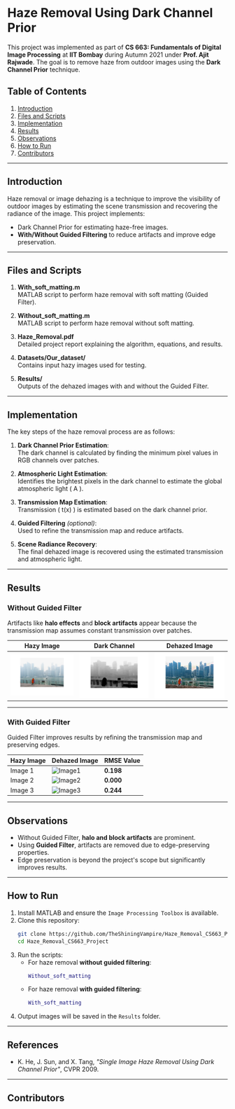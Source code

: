 # Haze Removal Using Dark Channel Prior

This project was implemented as part of **CS 663: Fundamentals of Digital Image Processing** at **IIT Bombay** during Autumn 2021 under **Prof. Ajit Rajwade**. The goal is to remove haze from outdoor images using the **Dark Channel Prior** technique.

## Table of Contents
1. [Introduction](#introduction)
2. [Files and Scripts](#files-and-scripts)
3. [Implementation](#implementation)
4. [Results](#results)
5. [Observations](#observations)
6. [How to Run](#how-to-run)
7. [Contributors](#contributors)

---

## Introduction

Haze removal or image dehazing is a technique to improve the visibility of outdoor images by estimating the scene transmission and recovering the radiance of the image. This project implements:
- Dark Channel Prior for estimating haze-free images.
- **With/Without Guided Filtering** to reduce artifacts and improve edge preservation.

---

## Files and Scripts

1. **With_soft_matting.m**  
   MATLAB script to perform haze removal with soft matting (Guided Filter).

2. **Without_soft_matting.m**  
   MATLAB script to perform haze removal without soft matting.

3. **Haze_Removal.pdf**  
   Detailed project report explaining the algorithm, equations, and results.

4. **Datasets/Our_dataset/**  
   Contains input hazy images used for testing.

5. **Results/**  
   Outputs of the dehazed images with and without the Guided Filter.

---

## Implementation

The key steps of the haze removal process are as follows:

1. **Dark Channel Prior Estimation**:  
   The dark channel is calculated by finding the minimum pixel values in RGB channels over patches.

2. **Atmospheric Light Estimation**:  
   Identifies the brightest pixels in the dark channel to estimate the global atmospheric light \( A \).

3. **Transmission Map Estimation**:  
   Transmission \( t(x) \) is estimated based on the dark channel prior.

4. **Guided Filtering** *(optional)*:  
   Used to refine the transmission map and reduce artifacts.

5. **Scene Radiance Recovery**:  
   The final dehazed image is recovered using the estimated transmission and atmospheric light.

---

## Results

### Without Guided Filter
Artifacts like **halo effects** and **block artifacts** appear because the transmission map assumes constant transmission over patches.

| Hazy Image | Dark Channel | Dehazed Image |
|------------|--------------|---------------|
| ![Hazy](./Results/1.png) | ![Dark Channel](./Results/1_darkchannel.png) | ![Dehazed](./Results/1_res.png) |

---

### With Guided Filter
Guided Filter improves results by refining the transmission map and preserving edges.

| Hazy Image | Dehazed Image | RMSE Value |
|------------|---------------|------------|
| Image 1    | ![Image1](./Results/dehazed_1.png) | **0.198** |
| Image 2    | ![Image2](./Results/dehazed_2.png) | **0.000** |
| Image 3    | ![Image3](./Results/dehazed_3.png) | **0.244** |

---

## Observations

- Without Guided Filter, **halo and block artifacts** are prominent.  
- Using **Guided Filter**, artifacts are removed due to edge-preserving properties.  
- Edge preservation is beyond the project's scope but significantly improves results.

---

## How to Run

1. Install MATLAB and ensure the `Image Processing Toolbox` is available.  
2. Clone this repository:
   ```bash
   git clone https://github.com/TheShiningVampire/Haze_Removal_CS663_Project.git
   cd Haze_Removal_CS663_Project
   ```
3. Run the scripts:
   - For haze removal **without guided filtering**:
     ```matlab
     Without_soft_matting
     ```
   - For haze removal **with guided filtering**:
     ```matlab
     With_soft_matting
     ```
4. Output images will be saved in the `Results` folder.

---

## References

- K. He, J. Sun, and X. Tang, *"Single Image Haze Removal Using Dark Channel Prior"*, CVPR 2009.

---

## Contributors
